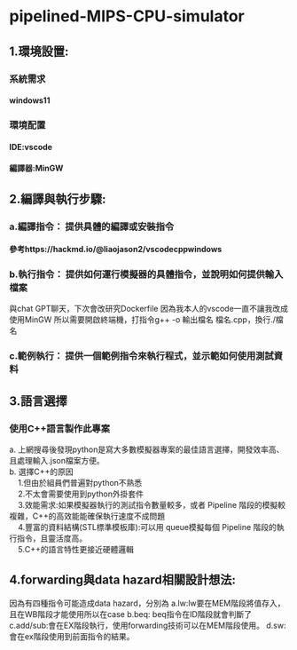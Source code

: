 # pipelined-MIPS-CPU-simulator
## 1.環境設置: 
### 系統需求
#### windows11
### 環境配置
#### IDE:vscode
#### 編譯器:MinGW
##
## 2.編譯與執行步驟:
### a.編譯指令： 提供具體的編譯或安裝指令
#### 參考https://hackmd.io/@liaojason2/vscodecppwindows
### b.執行指令： 提供如何運行模擬器的具體指令，並說明如何提供輸入檔案
與chat GPT聊天，下次會改研究Dockerfile
因為我本人的vscode一直不讓我改成使用MinGW
所以需要開啟終端機，打指令g++ -o 輸出檔名 檔名.cpp，換行./檔名
### c.範例執行： 提供一個範例指令來執行程式，並示範如何使用測試資料




##
## 3.語言選擇
### 使用C++語言製作此專案
a. 上網搜尋後發現python是寫大多數模擬器專案的最佳語言選擇，開發效率高、且處理輸入.json檔案方便。  
b. 選擇C++的原因  
&nbsp;&nbsp;&nbsp;&nbsp;1.但由於組員們普遍對python不熟悉  
&nbsp;&nbsp;&nbsp;&nbsp;2.不太會需要使用到python外掛套件  
&nbsp;&nbsp;&nbsp;&nbsp;3.效能需求:如果模擬器執行的測試指令數量較多，或者 Pipeline 階段的模擬較複雜，C++的高效能能確保執行速度不成問題  
&nbsp;&nbsp;&nbsp;&nbsp;4.豐富的資料結構(STL標準模板庫):可以用 queue模擬每個 Pipeline 階段的執行指令，且靈活度高。  
&nbsp;&nbsp;&nbsp;&nbsp;5.C++的語言特性更接近硬體邏輯  
##
## 4.forwarding與data hazard相關設計想法:
因為有四種指令可能造成data hazard，分別為
a.lw:lw要在MEM階段將值存入，且在WB階段才能使用所以在case
b.beq: beq指令在ID階段就會判斷了
c.add/sub:會在EX階段執行，使用forwarding技術可以在MEM階段使用。
d.sw:會在ex階段使用到前面指令的結果。




